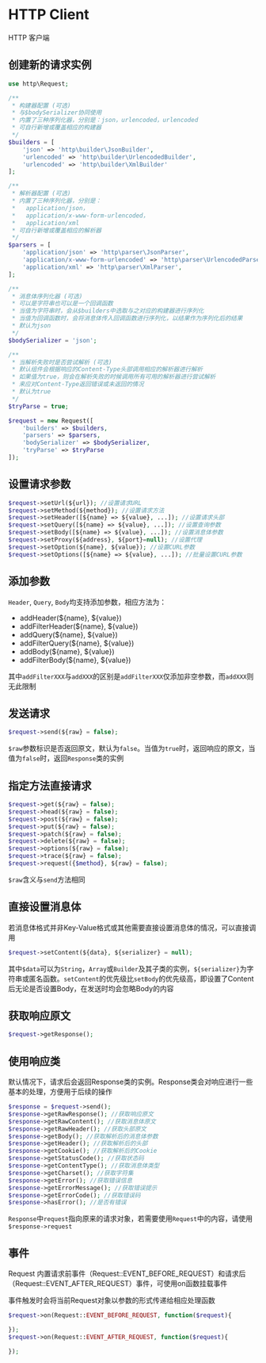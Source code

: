 # HTTP Client
HTTP 客户端

## 创建新的请求实例
```php
use http\Request;

/**
 * 构建器配置 (可选)
 * 与$bodySerializer协同使用
 * 内置了三种序列化器，分别是：json，urlencoded，urlencoded
 * 可自行新增或覆盖相应的构建器
 */
$builders = [
	'json' => 'http\builder\JsonBuilder',
	'urlencoded' => 'http\builder\UrlencodedBuilder',
	'urlencoded' => 'http\builder\XmlBuilder'
];

/**
 * 解析器配置 (可选)
 * 内置了三种序列化器，分别是：
 *   application/json，
 *   application/x-www-form-urlencoded，
 *   application/xml
 * 可自行新增或覆盖相应的解析器
 */
$parsers = [
	'application/json' => 'http\parser\JsonParser',
	'application/x-www-form-urlencoded' => 'http\parser\UrlencodedParser',
	'application/xml' => 'http\parser\XmlParser',
];

/**
 * 消息体序列化器 (可选)
 * 可以是字符串也可以是一个回调函数
 * 当值为字符串时，会从$builders中选取与之对应的构建器进行序列化
 * 当值为回调函数时，会将消息体传入回调函数进行序列化，以结果作为序列化后的结果
 * 默认为json
 */
$bodySerializer = 'json';

/**
 * 当解析失败时是否尝试解析 (可选)
 * 默认组件会根据响应的Content-Type头部调用相应的解析器进行解析
 * 如果值为true，则会在解析失败的时候调用所有可用的解析器进行尝试解析
 * 来应对Content-Type返回错误或未返回的情况
 * 默认为true
 */
$tryParse = true;

$request = new Request([
	'builders' => $builders,
	'parsers' => $parsers,
	'bodySerializer' => $bodySerializer,
	'tryParse' => $tryParse
]);
```
## 设置请求参数
```php
$request->setUrl(${url}); //设置请求URL
$request->setMethod(${method}); //设置请求方法
$request->setHeader([${name} => ${value}, ...]); //设置请求头部
$request->setQuery([${name} => ${value}, ...]); //设置查询参数
$request->setBody([${name} => ${value}, ...]); //设置消息体参数
$request->setProxy(${address}, ${port}=null); //设置代理
$request->setOption(${name}, ${value}); //设置CURL参数
$request->setOptions([${name} => ${value}, ...]); //批量设置CURL参数
```
## 添加参数
`Header`, `Query`, `Body`均支持添加参数，相应方法为：
- addHeader(${name}, ${value})
- addFilterHeader(${name}, ${value})
- addQuery(${name}, ${value})
- addFilterQuery(${name}, ${value})
- addBody(${name}, ${value})
- addFilterBody(${name}, ${value})

其中`addFilterXXX`与`addXXX`的区别是`addFilterXXX`仅添加非空参数，而`addXXX`则无此限制
## 发送请求
```php
$request->send(${raw} = false);
```
`$raw`参数标识是否返回原文，默认为`false`。当值为`true`时，返回响应的原文，当值为`false`时，返回`Response`类的实例

## 指定方法直接请求
```php
$request->get(${raw} = false);
$request->head(${raw} = false);
$request->post(${raw} = false);
$request->put(${raw} = false);
$request->patch(${raw} = false);
$request->delete(${raw} = false);
$request->options(${raw} = false);
$request->trace(${raw} = false);
$request->request({$method}, ${raw} = false);
```

`$raw`含义与`send`方法相同

## 直接设置消息体
若消息体格式并非Key-Value格式或其他需要直接设置消息体的情况，可以直接调用
```php
$request->setContent(${data}, ${serializer} = null);
```
其中`$data`可以为`String`，`Array`或`Builder`及其子类的实例，`${serializer}`为字符串或匿名函数。`setContent`的优先级比`setBody`的优先级高，即设置了Content后无论是否设置Body，在发送时均会忽略Body的内容

## 获取响应原文
```php
$request->getResponse();
```

## 使用响应类
默认情况下，请求后会返回Response类的实例。Response类会对响应进行一些基本的处理，方便用于后续的操作
```php
$response = $request->send();
$response->getRawResponse(); //获取响应原文
$response->getRawContent(); //获取消息体原文
$response->getRawHeader(); //获取头部原文
$response->getBody(); //获取解析后的消息体参数
$response->getHeader(); //获取解析后的头部
$response->getCookie(); //获取解析后的Cookie
$response->getStatusCode(); //获取状态码
$response->getContentType(); //获取消息体类型
$response->getCharset(); //获取字符集
$response->getError(); //获取错误信息
$response->getErrorMessage(); //获取错误提示
$response->getErrorCode(); //获取错误码
$response->hasError(); //是否有错误
```
`Response`中`request`指向原来的请求对象，若需要使用`Request`中的内容，请使用`$response->request`
## 事件
Request 内置请求前事件（Request::EVENT_BEFORE_REQUEST）和请求后（Request::EVENT_AFTER_REQUEST）事件，可使用on函数挂载事件

事件触发时会将当前Request对象以参数的形式传递给相应处理函数
```php
$request->on(Request::EVENT_BEFORE_REQUEST, function($request){

});
$request->on(Request::EVENT_AFTER_REQUEST, function($request){

});
```